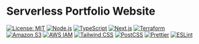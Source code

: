 # Serverless Portfolio Website

[![License: MIT](https://img.shields.io/badge/License-MIT-yellow.svg)](https://opensource.org/licenses/MIT)
[![Node.js](https://img.shields.io/badge/Node.js-5FA04E?logo=nodedotjs&logoColor=white)](https://nodejs.org/)
[![TypeScript](https://img.shields.io/badge/TypeScript-3178C6?logo=typescript&logoColor=white)](https://www.typescriptlang.org/)
[![Next.js](https://img.shields.io/badge/Next.js-black?logo=next.js)](https://nextjs.org/)
[![Terraform](https://img.shields.io/badge/Terraform-844FBA?logo=terraform&logoColor=white)](https://www.terraform.io/)
[![Amazon S3](https://img.shields.io/badge/Amazon%20S3-569A31?logo=amazons3&logoColor=white)](https://aws.amazon.com/s3/)
[![AWS IAM](https://img.shields.io/badge/AWS%20IAM-DD344C?logo=amazoniam&logoColor=white)](https://aws.amazon.com/iam/)
[![Tailwind CSS](https://img.shields.io/badge/Tailwind%20CSS-06B6D4?logo=tailwindcss&logoColor=white)](https://tailwindcss.com/)
[![PostCSS](https://img.shields.io/badge/PostCSS-DD3A0A?logo=postcss&logoColor=white)](https://postcss.io/)
[![Prettier](https://img.shields.io/badge/Prettier-darkblue?logo=prettier)](https://prettier.io/)
[![ESLint](https://img.shields.io/badge/ESLint-4B32C3?logo=eslint)](https://eslint.org/)
